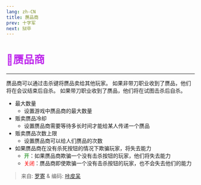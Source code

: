 ```yaml
---
lang: zh-CN
title: 赝品商
prev: 十字军
next: 狱卒
---
```


# <font color="#be29ec">👿<b>赝品商</b></font> <Badge text="Killing" type="tip" vertical="middle"/>

***

赝品商可以通过击杀键将赝品卖给其他玩家。 如果非带刀职业收到了赝品，他们将在会议结束后自杀。 如果带刀职业收到了赝品，他们将在试图击杀后自杀。

- 最大数量
  - 设置游戏中赝品商的最大数量
- 贩卖赝品冷却
  - 设置赝品商需要等待多长时间才能给某人传递一个赝品
- 贩卖赝品次数上限
  - 设置赝品商可以给人们赝品的次数
- 如果赝品商在没有杀死按钮的情况下欺骗玩家，将失去能力
  - <font color=green>开</font>：如果赝品商欺骗一个没有击杀按钮的玩家，他们将失去能力
  - <font color=red>关闭</font>：赝品商即使欺骗一个没有击杀按钮的玩家，也不会失去他们的能力

> 来自: [罗寄](#) & 编码: [咔皮呆](https://github.com/KARPED1EM)

